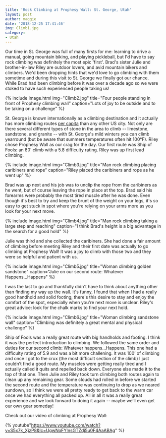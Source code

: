 ```yaml
---
title: 'Rock Climbing at Prophesy Wall: St. George, Utah'
layout: post
author: maggie
date: '2018-12-25 17:41:46'
img: Climb1.jpg
category:
- Utah
---
```


Our time in St. George was full of many firsts for me: learning to drive a manual, going mountain biking, and playing pickleball, but I'd have to say rock climbing was definitely the most epic 'first'. Brad's sister Julie and brother-in-law Riley are outdoor lovers, and avid mountain bikers and climbers. We'd been dropping hints that we'd love to go climbing with them sometime and during this visit to St. George we finally got our chance. While Brad had been climbing before it was over a decade ago so we were stoked to have such experienced people taking us!

{% include image.html img="Climb2.jpg" title="Four people standing in front of Prophesy climbing wall" caption="Lots of joy to be outside and to be taking on a challenge" %}

St. George is known internationally as a climbing destination and it actually has more climbing routes [per capita](https://www.summitpost.org/st-george-rock-climbing/352917) than any other US city.  Not only are there several different types of stone in the area to climb -- limestone, sandstone, and granite -- with St. George's mild winters you can climb yearround (but be aware that summers temperatures often hit 100°F). Riley chose Prophesy Wall as our crag for the day. Our first route was Ship of Fools: an 80’ climb with a 5.8 difficulty rating. Riley was up first lead climbing.

{% include image.html img="Climb3.jpg" title="Man rock climbing placing caribiners and rope" caption="Riley placed the caribiners and rope as he went up" %}

Brad was up next and his job was to unclip the rope from the caribiners as he went, but of course leaving the rope in place at the top. Brad said his forearms were probably the most tired muscle after he was done. Even though it's best to try and keep the brunt of the weight on your legs, it's so easy to get stuck in spot where you're relying on your arms more as you look for your next move. 

{% include image.html img="Climb4.jpg" title="Man rock climbing taking a large step and reaching" caption="I think Brad's height is a big advantage in the search for a good hold" %}

Julie was third and she collected the caribiners. She had done a fair amount of climbing before meeting Riley and their first date was actually to go climbing at Prophesy Wall! It was a joy to climb with those two and they were so helpful and patient with us.

{% include image.html img="Climb5.jpg" title="Woman climbing golden sandstone" caption="Julie on our second route: Whatever Happens...Happens" %}

I was the last to go and thankfully didn't have to think about anything other than finding my way up the wall. It's funny, I found that when I had a really good handhold and solid footing, there's this desire to stay and enjoy the comfort of the spot, especially when you're next move is unclear. Riley's great advice: look for the chalk marks to find your next hold. 

{% include image.html img="Climb6.jpg" title="Woman climbing sandstone wall" caption="Climbing was definitely a great mental and physical challenge" %}

Ship of Fools was a really great route with big handholds and footing. I think it was the perfect introduction to climbing. We followed the same order and duties for our second climb: Whatever happens...Happens. This one had a difficulty rating of 5.9 and was a bit more challening. It was 100’ of climbing and once I got to the crux (the most difficult section of the climb) I just couldn’t find a good route. My muscles were getting really tired and I actually called it quits and repelled back down. Everyone else made it to the top of that one. Then Julie and Riley took turn climbing both routes again to clean up any remaining gear. Some clouds had rolled in before we started the second route and the temperature was continuing to drop as we neared sundown, so I think we were all pretty ready to get back to the warm car once we had everything all packed up. All in all it was a really great experience and we look forward to doing it again -- maybe we’ll even get our own gear someday!

Check out our video of climbing at Prophesy Wall:

{% youtube"https://www.youtube.com/watch?v=S5x7k_XjzP8&lc=UgwNoFYlnsGTZdj5u0F4AaABAg" %}
